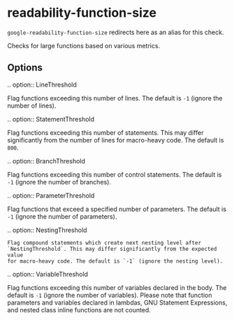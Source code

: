 readability-function-size
=========================

`google-readability-function-size` redirects here as an alias for this
check.

Checks for large functions based on various metrics.

Options
-------

.. option:: LineThreshold

Flag functions exceeding this number of lines. The default is `-1`
(ignore the number of lines).

.. option:: StatementThreshold

Flag functions exceeding this number of statements. This may differ
significantly from the number of lines for macro-heavy code. The default
is `800`.

.. option:: BranchThreshold

Flag functions exceeding this number of control statements. The default
is `-1` (ignore the number of branches).

.. option:: ParameterThreshold

Flag functions that exceed a specified number of parameters. The default
is `-1` (ignore the number of parameters).

.. option:: NestingThreshold

    Flag compound statements which create next nesting level after
    `NestingThreshold`. This may differ significantly from the expected value
    for macro-heavy code. The default is `-1` (ignore the nesting level).

.. option:: VariableThreshold

Flag functions exceeding this number of variables declared in the body.
The default is `-1` (ignore the number of variables). Please note that
function parameters and variables declared in lambdas, GNU Statement
Expressions, and nested class inline functions are not counted.
